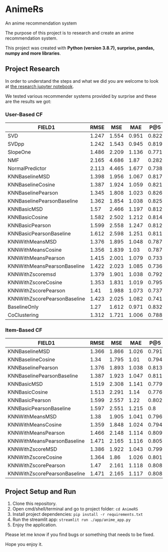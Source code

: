 # AnimeRs

An anime recommendation system

The purpose of this project is to research and create an anime recommendation system.

This project was created with **Python (version 3.8.7), surprise, pandas, numpy and more libraries**.

## Project Research

In order to understand the steps and what we did you are welcome to look at [the research jupyter notebook](https://github.com/leorrose/AnimeRS/blob/main/research_notebook.ipynb).

We tested various recommender systems provided by surprise and these are the results we got:

### **User-Based CF**

| FIELD1                       | RMSE  | MSE   | MAE   | P@5   | R@5   | F1@5  | P@10  | R@10  | F1@10 | P@15  | R@15  | F1@15 |
|------------------------------|-------|-------|-------|-------|-------|-------|-------|-------|-------|-------|-------|-------|
| SVD                          | 1.247 | 1.554 | 0.951 | 0.822 | 0.808 | 0.815 | 0.82  | 0.831 | 0.826 | 0.821 | 0.834 | 0.827 |
| SVDpp                        | 1.242 | 1.543 | 0.945 | 0.819 | 0.79  | 0.804 | 0.815 | 0.808 | 0.812 | 0.815 | 0.809 | 0.812 |
| SlopeOne                     | 1.486 | 2.209 | 1.136 | 0.771 | 0.684 | 0.725 | 0.77  | 0.697 | 0.731 | 0.775 | 0.701 | 0.736 |
| NMF                          | 2.165 | 4.686 | 1.87  | 0.282 | 0.141 | 0.188 | 0.286 | 0.143 | 0.19  | 0.28  | 0.141 | 0.188 |
| NormalPredictor              | 2.113 | 4.465 | 1.677 | 0.738 | 0.617 | 0.672 | 0.74  | 0.628 | 0.679 | 0.737 | 0.625 | 0.676 |
| KNNBaselineMSD               | 1.398 | 1.956 | 1.067 | 0.817 | 0.775 | 0.796 | 0.816 | 0.794 | 0.805 | 0.812 | 0.79  | 0.801 |
| KNNBaselineCosine            | 1.387 | 1.924 | 1.059 | 0.821 | 0.785 | 0.803 | 0.816 | 0.799 | 0.808 | 0.816 | 0.799 | 0.807 |
| KNNBaselinePearson           | 1.345 | 1.808 | 1.023 | 0.826 | 0.828 | 0.827 | 0.824 | 0.851 | 0.838 | 0.822 | 0.853 | 0.837 |
| KNNBaselinePearsonBaseline   | 1.362 | 1.854 | 1.038 | 0.825 | 0.825 | 0.825 | 0.823 | 0.848 | 0.835 | 0.823 | 0.847 | 0.835 |
| KNNBasicMSD                  | 1.57  | 2.466 | 1.197 | 0.812 | 0.792 | 0.802 | 0.808 | 0.81  | 0.809 | 0.808 | 0.812 | 0.81  |
| KNNBasicCosine               | 1.582 | 2.502 | 1.212 | 0.814 | 0.805 | 0.809 | 0.81  | 0.821 | 0.815 | 0.811 | 0.823 | 0.817 |
| KNNBasicPearson              | 1.599 | 2.558 | 1.247 | 0.812 | 0.885 | 0.847 | 0.812 | 0.925 | 0.865 | 0.812 | 0.925 | 0.865 |
| KNNBasicPearsonBaseline      | 1.612 | 2.598 | 1.251 | 0.811 | 0.877 | 0.843 | 0.811 | 0.913 | 0.859 | 0.811 | 0.916 | 0.86  |
| KNNWithMeansMSD              | 1.376 | 1.895 | 1.048 | 0.787 | 0.736 | 0.76  | 0.786 | 0.755 | 0.77  | 0.788 | 0.758 | 0.773 |
| KNNWithMeansCosine           | 1.356 | 1.839 | 1.03  | 0.787 | 0.738 | 0.762 | 0.786 | 0.758 | 0.772 | 0.786 | 0.758 | 0.772 |
| KNNWithMeansPearson          | 1.415 | 2.001 | 1.079 | 0.733 | 0.756 | 0.744 | 0.735 | 0.788 | 0.761 | 0.733 | 0.787 | 0.759 |
| KNNWithMeansPearsonBaseline  | 1.422 | 2.023 | 1.085 | 0.736 | 0.752 | 0.744 | 0.739 | 0.782 | 0.76  | 0.739 | 0.783 | 0.76  |
| KNNWithZscoremsd             | 1.379 | 1.901 | 1.038 | 0.792 | 0.745 | 0.768 | 0.788 | 0.762 | 0.775 | 0.791 | 0.763 | 0.777 |
| KNNWithZscoreCosine          | 1.353 | 1.831 | 1.019 | 0.795 | 0.751 | 0.772 | 0.792 | 0.77  | 0.781 | 0.792 | 0.771 | 0.782 |
| KNNWithZscorePearson         | 1.41  | 1.988 | 1.073 | 0.737 | 0.759 | 0.748 | 0.737 | 0.788 | 0.761 | 0.738 | 0.791 | 0.763 |
| KNNWithZscorePearsonBaseline | 1.423 | 2.025 | 1.082 | 0.741 | 0.756 | 0.748 | 0.738 | 0.782 | 0.76  | 0.741 | 0.786 | 0.763 |
| BaselineOnly                 | 1.27  | 1.612 | 0.971 | 0.832 | 0.85  | 0.841 | 0.828 | 0.874 | 0.85  | 0.829 | 0.878 | 0.853 |
| CoClustering                 | 1.312 | 1.721 | 1.006 | 0.788 | 0.733 | 0.76  | 0.785 | 0.75  | 0.767 | 0.787 | 0.75  | 0.768 |


### **Item-Based CF**

| FIELD1                       | RMSE  | MSE   | MAE   | P@5   | R@5   | F1@5  | P@10  | R@10  | F1@10 | P@15  | R@15  | F1@15 |
|------------------------------|-------|-------|-------|-------|-------|-------|-------|-------|-------|-------|-------|-------|
| KNNBaselineMSD               | 1.366 | 1.866 | 1.026 | 0.791 | 0.748 | 0.769 | 0.793 | 0.773 | 0.783 | 0.791 | 0.772 | 0.781 |
| KNNBaselineCosine            | 1.34  | 1.795 | 1.01  | 0.794 | 0.755 | 0.774 | 0.791 | 0.775 | 0.783 | 0.792 | 0.778 | 0.785 |
| KNNBaselinePearson           | 1.376 | 1.893 | 1.038 | 0.813 | 0.793 | 0.803 | 0.811 | 0.817 | 0.814 | 0.809 | 0.814 | 0.811 |
| KNNBaselinePearsonBaseline   | 1.387 | 1.923 | 1.047 | 0.811 | 0.787 | 0.799 | 0.809 | 0.81  | 0.809 | 0.808 | 0.809 | 0.808 |
| KNNBasicMSD                  | 1.519 | 2.308 | 1.141 | 0.779 | 0.775 | 0.777 | 0.778 | 0.803 | 0.79  | 0.777 | 0.804 | 0.79  |
| KNNBasicCosine               | 1.513 | 2.291 | 1.14  | 0.776 | 0.784 | 0.78  | 0.776 | 0.815 | 0.795 | 0.773 | 0.812 | 0.792 |
| KNNBasicPearson              | 1.599 | 2.557 | 1.22  | 0.802 | 0.851 | 0.826 | 0.801 | 0.885 | 0.841 | 0.802 | 0.887 | 0.843 |
| KNNBasicPearsonBaseline      | 1.597 | 2.551 | 1.215 | 0.8   | 0.838 | 0.818 | 0.798 | 0.871 | 0.833 | 0.799 | 0.872 | 0.834 |
| KNNWithMeansMSD              | 1.38  | 1.905 | 1.041 | 0.796 | 0.732 | 0.763 | 0.794 | 0.75  | 0.772 | 0.793 | 0.75  | 0.771 |
| KNNWithMeansCosine           | 1.359 | 1.848 | 1.024 | 0.794 | 0.734 | 0.763 | 0.797 | 0.756 | 0.776 | 0.795 | 0.757 | 0.775 |
| KNNWithMeansPearson          | 1.466 | 2.148 | 1.114 | 0.809 | 0.765 | 0.786 | 0.807 | 0.782 | 0.794 | 0.807 | 0.783 | 0.795 |
| KNNWithMeansPearsonBaseline  | 1.471 | 2.165 | 1.116 | 0.805 | 0.754 | 0.778 | 0.808 | 0.777 | 0.792 | 0.805 | 0.776 | 0.79  |
| KNNWithZscoreMSD             | 1.386 | 1.922 | 1.043 | 0.799 | 0.735 | 0.766 | 0.8   | 0.758 | 0.778 | 0.799 | 0.757 | 0.777 |
| KNNWithZscoreCosine          | 1.364 | 1.86  | 1.026 | 0.801 | 0.742 | 0.77  | 0.8   | 0.763 | 0.781 | 0.8   | 0.762 | 0.78  |
| KNNWithZscorePearson         | 1.47  | 2.161 | 1.118 | 0.808 | 0.765 | 0.786 | 0.81  | 0.785 | 0.797 | 0.809 | 0.786 | 0.797 |
| KNNWithZscorePearsonBaseline | 1.471 | 2.165 | 1.117 | 0.808 | 0.764 | 0.785 | 0.806 | 0.779 | 0.792 | 0.806 | 0.779 | 0.793 |


## Project Setup and Run

1. Clone this repository.
2. Open cmd/shell/terminal and go to project folder: `cd AnimeRS`
3. Install project dependencies: `pip install -r requirements.txt`
4. Run the streamlit app: `streamlit run ./app/anime_app.py`
5. Enjoy the application.

Please let me know if you find bugs or something that needs to be fixed.

Hope you enjoy it.
